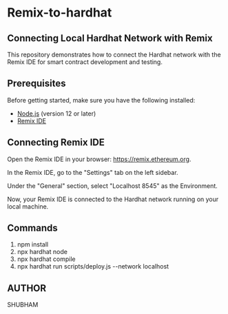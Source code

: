 # Remix-to-hardhat
## Connecting Local Hardhat Network with Remix

This repository demonstrates how to connect the Hardhat network with the Remix IDE for smart contract development and testing.

## Prerequisites

Before getting started, make sure you have the following installed:

- [Node.js](https://nodejs.org) (version 12 or later)
- [Remix IDE](https://remix.ethereum.org)

## Connecting Remix IDE
Open the Remix IDE in your browser: https://remix.ethereum.org.

In the Remix IDE, go to the "Settings" tab on the left sidebar.

Under the "General" section, select "Localhost 8545" as the Environment.

Now, your Remix IDE is connected to the Hardhat network running on your local machine.

## Commands
1. npm install
2. npx hardhat node
3. npx hardhat compile
4. npx hardhat run scripts/deploy.js --network localhost

## AUTHOR
SHUBHAM



